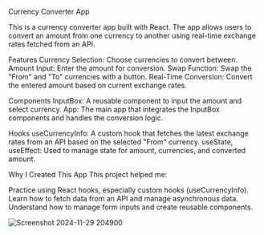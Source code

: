 Currency Converter App

This is a currency converter app built with React. The app allows users to convert an amount from one currency to another using real-time exchange rates fetched from an API.

Features
Currency Selection: Choose currencies to convert between.
Amount Input: Enter the amount for conversion.
Swap Function: Swap the "From" and "To" currencies with a button.
Real-Time Conversion: Convert the entered amount based on current exchange rates.


Components
InputBox: A reusable component to input the amount and select currency.
App: The main app that integrates the InputBox components and handles the conversion logic.


Hooks
useCurrencyInfo: A custom hook that fetches the latest exchange rates from an API based on the selected "From" currency.
useState, useEffect: Used to manage state for amount, currencies, and converted amount.


Why I Created This App
This project helped me:

Practice using React hooks, especially custom hooks (useCurrencyInfo).
Learn how to fetch data from an API and manage asynchronous data.
Understand how to manage form inputs and create reusable components.


![Screenshot 2024-11-29 204900](https://github.com/user-attachments/assets/4d901d04-7c55-40a4-8d86-69d3449a4ad0)
